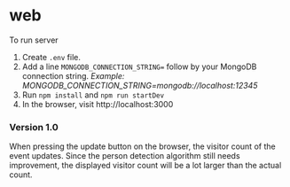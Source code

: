 # web

To run server

 1. Create `.env` file.
 2. Add a line `MONGODB_CONNECTION_STRING=` follow by your MongoDB connection string. *Example: MONGODB_CONNECTION_STRING=mongodb://localhost:12345*
 3. Run `npm install` and `npm run startDev`
 4. In the browser, visit http://localhost:3000

### Version 1.0
When pressing the update button on the browser, the visitor count of the event updates. Since the person detection algorithm still needs improvement, the displayed visitor count will be a lot larger than the actual count.